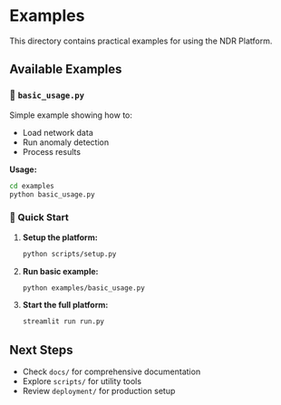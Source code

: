 # Examples

This directory contains practical examples for using the NDR Platform.

## Available Examples

### 📝 `basic_usage.py`
Simple example showing how to:
- Load network data
- Run anomaly detection
- Process results

**Usage:**
```bash
cd examples
python basic_usage.py
```

### 🚀 Quick Start

1. **Setup the platform:**
   ```bash
   python scripts/setup.py
   ```

2. **Run basic example:**
   ```bash
   python examples/basic_usage.py
   ```

3. **Start the full platform:**
   ```bash
   streamlit run run.py
   ```

## Next Steps

- Check `docs/` for comprehensive documentation
- Explore `scripts/` for utility tools
- Review `deployment/` for production setup

